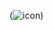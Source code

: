 (![icon](https://github.com/udong1/madcamp_week1_rev/assets/76899099/24253546-21ff-4ca3-8757-9d6948ee1bd1)) 



